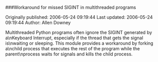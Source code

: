 ###Workaround for missed SIGINT in multithreaded programs

Originally published: 2006-05-24 09:19:44
Last updated: 2006-05-24 09:19:44
Author: Allen Downey

Multithreaded Python programs often ignore the SIGINT generated by a\nKeyboard Interrupt, especially if the thread that gets the signal is\nwaiting or sleeping.  This module provides a workaround by forking a\nchild process that executes the rest of the program while the parent\nprocess waits for signals and kills the child process.